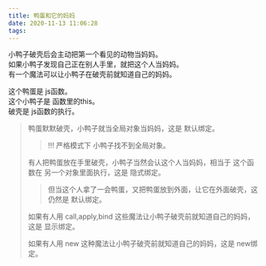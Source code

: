 ```yaml
---
title: 鸭蛋和它的妈妈
date: 2020-11-13 11:06:28
tags:
---
```


小鸭子破壳后会主动把第一个看见的动物当妈妈。  
如果小鸭子发现自己正在别人手里，就把这个人当妈妈。  
有一个魔法可以让小鸭子在破壳前就知道自己的妈妈。  

这个鸭蛋是 js函数。  
这个小鸭子是 函数里的this。   
破壳是 js函数的执行。  
 
>鸭蛋默默破壳，小鸭子就当全局对象当妈妈，这是 默认绑定。   
>>!!! 严格模式下 小鸭子找不到全局对象。  
>
>有人把鸭蛋放在手里破壳，小鸭子当然会认这个人当妈妈，相当于 这个函数在 另一个对象里面执行，这是 隐式绑定。  
>> 但当这个人拿了一会鸭蛋，又把鸭蛋放到外面，让它在外面破壳，这仍然是 默认绑定。   
>
>如果有人用 call,apply,bind 这些魔法让小鸭子破壳前就知道自己的妈妈，这是 显示绑定。  
>
>如果有人用 new 这种魔法让小鸭子破壳前就知道自己的妈妈，这是 new绑定。   
